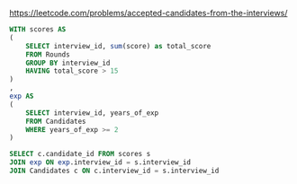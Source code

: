 https://leetcode.com/problems/accepted-candidates-from-the-interviews/

```sql
WITH scores AS 
(
    SELECT interview_id, sum(score) as total_score
    FROM Rounds 
    GROUP BY interview_id
    HAVING total_score > 15
)
,
exp AS 
(
    SELECT interview_id, years_of_exp
    FROM Candidates
    WHERE years_of_exp >= 2
)

SELECT c.candidate_id FROM scores s
JOIN exp ON exp.interview_id = s.interview_id
JOIN Candidates c ON c.interview_id = s.interview_id
```
